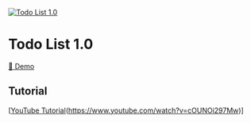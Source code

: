 [![Todo List 1.0](https://i.postimg.cc/pT1y0MWf/Screenshot-2023-04-01-114630.png)](https://www.youtube.com/watch?v=cOUNOi297Mw "Todo List 1.0 Tutorial")

# Todo List 1.0

[🫰 Demo](https://chic-pegasus-e21218.netlify.app/)

## Tutorial

[[YouTube Tutorial](https://i.ytimg.com/vi/cOUNOi297Mw/maxresdefault.jpg)(https://www.youtube.com/watch?v=cOUNOi297Mw)]
